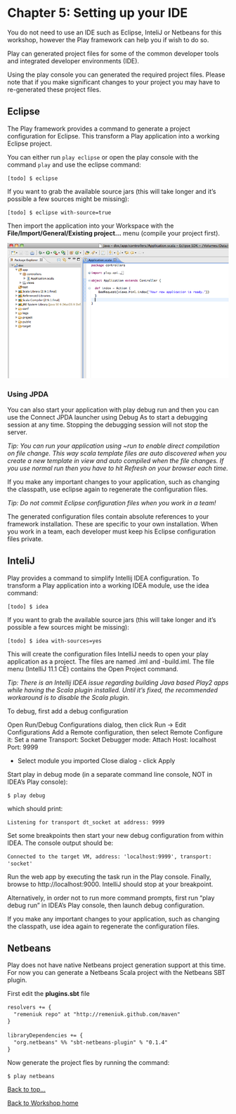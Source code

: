 <link href="index.css" rel="stylesheet" type="text/css">

# Chapter 5: Setting up your IDE

  You do not need to use an IDE such as Eclipse, InteliJ or Netbeans for this workshop, however the Play framework can help you if wish to do so.

  Play can generated project files for some of the common developer tools and integrated developer environments (IDE).

  Using the play console you can generated the required project files.  Please note that if you make significant changes to your project you may have to re-generated these project files.  


## Eclipse

  The Play framework provides a command to generate a project configuration for Eclipse.  This transform a Play application into a working Eclipse project.  
  
  You can either run `play eclipse` or open the play console with the command `play` and use the eclipse command:

    [todo] $ eclipse

  If you want to grab the available source jars (this will take longer and it’s possible a few sources might be missing):

    [todo] $ eclipse with-source=true


  Then import the application into your Workspace with the **File/Import/General/Existing project…** menu (compile your project first).

<a href="images/05x01-play-eclipse-project.png"><img src="images/05x01-play-eclipse-project.png"></a>

### Using JPDA

  You can also start your application with play debug run and then you can use the Connect JPDA launcher using Debug As to start a debugging session at any time. Stopping the debugging session will not stop the server.

  *Tip: You can run your application using ~run to enable direct compilation on file change. This way scala template files are auto discovered when you create a new template in view and auto compiled when the file changes. If you use normal run then you have to hit Refresh on your browser each time.*

  If you make any important changes to your application, such as changing the classpath, use eclipse again to regenerate the configuration files.

  *Tip: Do not commit Eclipse configuration files when you work in a team!*

  The generated configuration files contain absolute references to your framework installation. These are specific to your own installation. When you work in a team, each developer must keep his Eclipse configuration files private.

## InteliJ

  Play provides a command to simplify Intellij IDEA configuration. To transform a Play application into a working IDEA module, use the idea command:

    [todo] $ idea

  If you want to grab the available source jars (this will take longer and it’s possible a few sources might be missing):

    [todo] $ idea with-sources=yes

  This will create the configuration files IntelliJ needs to open your play application as a project. The files are named .iml and -build.iml. The file menu (IntelliJ 11.1 CE) contains the Open Project command.

  *Tip: There is an Intellij IDEA issue regarding building Java based Play2 apps while having the Scala plugin installed. Until it’s fixed, the recommended workaround is to disable the Scala plugin.*

  To debug, first add a debug configuration

 Open Run/Debug Configurations dialog, then click Run -> Edit Configurations
 Add a Remote configuration, then select Remote
 Configure it:
  Set a name
  Transport: Socket
  Debugger mode: Attach
   Host: localhost
   Port: 9999
   - Select module you imported
   Close dialog - click Apply

 Start play in debug mode (in a separate command line console, NOT in IDEA’s Play console):

    $ play debug

  which should print:

    Listening for transport dt_socket at address: 9999

  Set some breakpoints then start your new debug configuration from within IDEA. The console output should be:

    Connected to the target VM, address: 'localhost:9999', transport: 'socket'

  Run the web app by executing the task run in the Play console. Finally, browse to http://localhost:9000. IntelliJ should stop at your breakpoint.

  Alternatively, in order not to run more command prompts, first run “play debug run” in IDEA’s Play console, then launch debug configuration.

  If you make any important changes to your application, such as changing the classpath, use idea again to regenerate the configuration files.


## Netbeans

  Play does not have native Netbeans project generation support at this time. For now you can generate a Netbeans Scala project with the Netbeans SBT plugin.

  First edit the **plugins.sbt** file

    resolvers += {
      "remeniuk repo" at "http://remeniuk.github.com/maven" 
    }
    
    libraryDependencies += {
      "org.netbeans" %% "sbt-netbeans-plugin" % "0.1.4"
    }

  Now generate the project fles by running the command:

    $ play netbeans


[Back to top...](#top)

[Back to Workshop home](/index.html)
